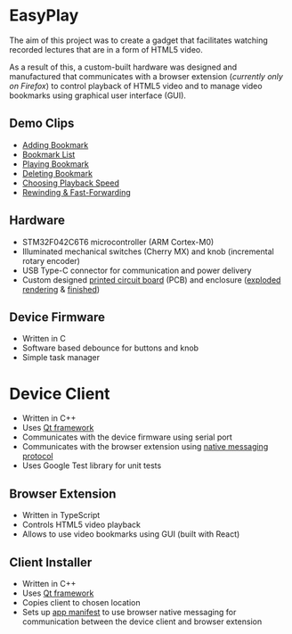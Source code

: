 # EasyPlay

The aim of this project was to create a gadget that facilitates watching recorded lectures that are in a form of HTML5 video.

As a result of this, a custom-built hardware was designed and manufactured that communicates with a browser extension (_currently only on Firefox_) to control playback of HTML5 video and to manage video bookmarks using graphical user interface (GUI).

## Demo Clips

- [Adding Bookmark](https://www.youtube.com/watch?v=zyzYwxNeeDU&list=PLD5j9DIB91if8dvnZOE8TOlPMy7ZPZOXh&index=4)
- [Bookmark List](https://www.youtube.com/watch?v=o9xNbJMG1ok&list=PLD5j9DIB91if8dvnZOE8TOlPMy7ZPZOXh&index=4)
- [Playing Bookmark](https://www.youtube.com/watch?v=D4asH7l5GT0&list=PLD5j9DIB91if8dvnZOE8TOlPMy7ZPZOXh&index=5)
- [Deleting Bookmark](https://www.youtube.com/watch?v=MK7uui3cbB4&list=PLD5j9DIB91if8dvnZOE8TOlPMy7ZPZOXh&index=6)
- [Choosing Playback Speed](https://www.youtube.com/watch?v=vUmaLGZ5vVY&list=PLD5j9DIB91if8dvnZOE8TOlPMy7ZPZOXh&index=1)
- [Rewinding & Fast-Forwarding](https://www.youtube.com/watch?v=-IeWby0tvKw&list=PLD5j9DIB91if8dvnZOE8TOlPMy7ZPZOXh&index=2)

## Hardware

- STM32F042C6T6 microcontroller (ARM Cortex-M0)
- Illuminated mechanical switches (Cherry MX) and knob (incremental rotary encoder)
- USB Type-C connector for communication and power delivery
- Custom designed [printed circuit board](https://raw.githubusercontent.com/karltamm/EasyPlay/main/hardware/Outputs/PCB%203D%20Print/PCB%203D%20model%20top.png?token=GHSAT0AAAAAACCQFEIQWMR4IBDYY7HIEUHOZC5LKQA) (PCB) and enclosure ([exploded rendering](https://github.com/karltamm/EasyPlay/blob/main/enclosure/images/device-exploded-view.png) & [finished](https://github.com/karltamm/EasyPlay/blob/main/enclosure/images/assembled-device.png))

## Device Firmware

- Written in C
- Software based debounce for buttons and knob
- Simple task manager

# Device Client

- Written in C++
- Uses [Qt framework](https://www.qt.io/product/framework)
- Communicates with the device firmware using serial port
- Communicates with the browser extension using [native messaging protocol](https://developer.mozilla.org/en-US/docs/Mozilla/Add-ons/WebExtensions/Native_messaging)
- Uses Google Test library for unit tests

## Browser Extension

- Written in TypeScript
- Controls HTML5 video playback
- Allows to use video bookmarks using GUI (built with React)

## Client Installer

- Written in C++
- Uses [Qt framework](https://www.qt.io/product/framework)
- Copies client to chosen location
- Sets up [app manifest](https://developer.mozilla.org/en-US/docs/Mozilla/Add-ons/WebExtensions/Native_messaging#app_manifest) to use browser native messaging for communication between the device client and browser extension
